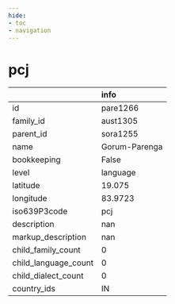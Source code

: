 ```yaml
---
hide:
- toc
- navigation
---
```

# pcj
|                      | info          |
|:---------------------|:--------------|
| id                   | pare1266      |
| family_id            | aust1305      |
| parent_id            | sora1255      |
| name                 | Gorum-Parenga |
| bookkeeping          | False         |
| level                | language      |
| latitude             | 19.075        |
| longitude            | 83.9723       |
| iso639P3code         | pcj           |
| description          | nan           |
| markup_description   | nan           |
| child_family_count   | 0             |
| child_language_count | 0             |
| child_dialect_count  | 0             |
| country_ids          | IN            |